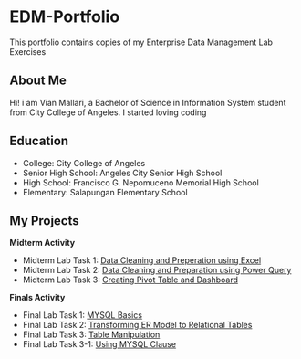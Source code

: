 # EDM-Portfolio
This portfolio contains copies of my Enterprise Data Management Lab Exercises
## About Me
Hi! i am Vian Mallari, a Bachelor of Science in Information System student from City College of Angeles. I started loving coding

## Education

- College: City College of Angeles
- Senior High School: Angeles City Senior High School
- High School: Francisco G. Nepomuceno Memorial High School
- Elementary: Salapungan Elementary School

## My Projects
**Midterm Activity**
- Midterm Lab Task 1: [Data Cleaning and Preperation using Excel](https://github.com/Vmallari24-Hub/EDM-Portfolio/tree/main/Lab%20Task%201#readme)
- Midterm Lab Task 2: [Data Cleaning and Preparation using Power Query](https://github.com/Vmallari24-Hub/EDM-Portfolio/blob/main/Lab%20Task%202/README.md)
- Midterm Lab Task 3: [Creating Pivot Table and Dashboard](https://github.com/Vmallari24-Hub/EDM-Portfolio/blob/main/Lab%20Task%203/README.md)
  
**Finals Activity**
- Final Lab Task 1: [MYSQL Basics](https://github.com/Vmallari24-Hub/EDM-Portfolio/tree/main/Final%20Lab%20Task%201)
- Final Lab Task 2: [Transforming ER Model to Relational Tables](https://github.com/Vmallari24-Hub/EDM-Portfolio/tree/main/Final%20Lab%20Task%202](https://github.com/Vmallari24-Hub/EDM-Portfolio/tree/main/Final%20Lab%20Task%202)](https://github.com/Vmallari24-Hub/EDM-Portfolio/tree/main/Final%20Lab%20Task%202))
- Final Lab Task 3: [Table Manipulation]()
- Final Lab Task 3-1: [Using MYSQL Clause]()
